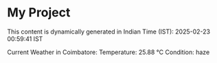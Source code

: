 # My Project

This content is dynamically generated in Indian Time (IST): 2025-02-23 00:59:41 IST


Current Weather in Coimbatore:
Temperature: 25.88 °C
Condition: haze
